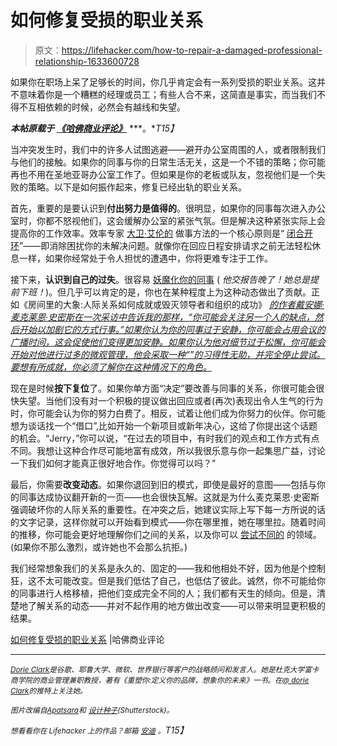 # 如何修复受损的职业关系

> 原文：<https://lifehacker.com/how-to-repair-a-damaged-professional-relationship-1633600728>

如果你在职场上呆了足够长的时间，你几乎肯定会有一系列受损的职业关系。这并不意味着你是一个糟糕的经理或员工；有些人合不来，这简直是事实，而当我们不得不互相依赖的时候，必然会有越线和失望。



***本帖原载于*** [***《哈佛商业评论》***](http://blogs.hbr.org/2014/06/how-to-repair-a-damaged-professional-relationship/) ***。**T15】*

当冲突发生时，我们中的许多人试图逃避——避开办公室周围的人，或者限制我们与他们的接触。如果你的同事与你的日常生活无关，这是一个不错的策略；你可能再也不用在圣地亚哥办公室工作了。但如果是你的老板或队友，忽视他们是一个失败的策略。以下是如何振作起来，修复已经出轨的职业关系。

首先，重要的是要认识到**付出努力是值得的**。很明显，如果你的同事每次进入办公室时，你都不怒视他们，这会缓解办公室的紧张气氛。但是解决这种紧张实际上会提高你的工作效率。效率专家 [大卫·艾伦的](http://gettingthingsdone.com/) 做事方法的一个核心原则是“ [闭合开环](http://www.intublog.com/2013/07/04/filling-the-buckets/)”——即消除困扰你的未解决问题。就像你在回应日程安排请求之前无法轻松休息一样，如果你经常处于令人担忧的遭遇中，你将更难专注于工作。

接下来，**认识到自己的过失**。很容易 [妖魔化你的同事](https://lifehacker.com/what-to-do-when-you-work-with-someone-you-dont-like-5943728) ( *他交报告晚了！她总是提前下班！*)。但几乎可以肯定的是，你也在某种程度上为这种动态做出了贡献。正如《房间里的大象:人际关系如何成就或毁灭领导者和组织的成功》 [*的作者戴安娜·麦克莱恩·史密斯在一次采访中告诉我的那样，“你可能会关注另一个人的缺点，然后开始以加剧它的方式行事。”如果你认为你的同事过于安静，你可能会占用会议的广播时间，这会促使他们变得更加安静。如果你认为他对细节过于松懈，你可能会开始对他进行过多的微观管理，他会采取一种“”的习得性无助，并完全停止尝试。要想有所成就，你必须了解你在这种情况下的角色。*](http://bit.ly/1wjEo3s)

现在是时候**按下复位**了。如果你单方面“决定”要改善与同事的关系，你很可能会很快失望。当他们没有对一个积极的提议做出回应或者(再次)表现出令人生气的行为时，你可能会认为你的努力白费了。相反，试着让他们成为你努力的伙伴。你可能想为谈话找一个“借口”,比如开始一个新项目或新年决心，这给了你提出这个话题的机会。“Jerry，”你可以说，“在过去的项目中，有时我们的观点和工作方式有点不同。我想让这种合作尽可能地富有成效，所以我很乐意与你一起集思广益，讨论一下我们如何才能真正很好地合作。你觉得可以吗？”

最后，你需要**改变动态**。如果你退回到旧的模式，即使是最好的意图——包括与你的同事达成协议翻开新的一页——也会很快瓦解。这就是为什么麦克莱恩·史密斯强调破坏你的人际关系的重要性。在冲突之后，她建议实际上写下每一方所说的话的文字记录，这样你就可以开始看到模式——你在哪里推，她在哪里拉。随着时间的推移，你可能会更好地理解你们之间的关系，以及你可以 [尝试不同的](https://lifehacker.com/three-mental-tricks-to-deal-with-people-who-annoy-you-1450235457) 的领域。(如果你不那么激烈，或许她也不会那么抗拒。)

我们经常想象我们的关系是永久的、固定的——我和他相处不好，因为他是个控制狂，这不太可能改变。但是我们低估了自己，也低估了彼此。诚然，你不可能给你的同事进行人格移植，把他们变成完全不同的人；我们都有天生的倾向。但是，清楚地了解关系的动态——并对不起作用的地方做出改变——可以带来明显更积极的结果。

[如何修复受损的职业关系](http://blogs.hbr.org/2014/06/how-to-repair-a-damaged-professional-relationship/) |哈佛商业评论

* * *

[*<small>Dorie Clark</small>*](http://www.dorieclark.com/)*<small>是谷歌、耶鲁大学、微软、世界银行等客户的战略顾问和发言人。她是杜克大学富卡商学院的商业管理兼职教授，著有《重塑你:定义你的品牌，想象你的未来》一书。在</small>*[*<small>@ dorie Clark</small>*](http://twitter.com/#!/dorieclark)*<small>的推特上关注她。</small>*

*<small>图片改编自</small>*[*<small>Apatsara</small>*](http://www.shutterstock.com/pic.mhtml?id=162843836&src=id)*<small>和</small>* [*<small>设计种子</small>*](http://www.shutterstock.com/pic.mhtml?id=211546540&src=id)*<small>(Shutterstock)。</small>*

*<small>想看看你在 Lifehacker 上的作品？邮箱</small>* [*<small>安迪</small>*](mailto:andy@lifehacker.com) *<small>。</small>T15】*